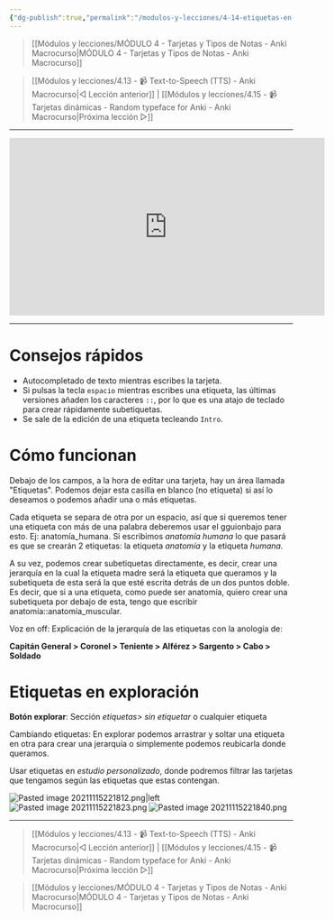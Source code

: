 ```yaml
---
{"dg-publish":true,"permalink":"/modulos-y-lecciones/4-14-etiquetas-en-tarjetas-anki-macrocurso/","noteIcon":"","updated":"2024-05-22T14:20:43.368+02:00"}
---
```



> [[Módulos y lecciones/MÓDULO 4 - Tarjetas y Tipos de Notas - Anki Macrocurso\|MÓDULO 4 - Tarjetas y Tipos de Notas - Anki Macrocurso]]

> [[Módulos y lecciones/4.13 - 📹 Text-to-Speech (TTS) - Anki Macrocurso\|◁ Lección anterior]] | [[Módulos y lecciones/4.15 - 📹 Tarjetas dinámicas - Random typeface for Anki - Anki Macrocurso\|Próxima lección ▷]]

---

<div class="marco-yt"><iframe width="560" height="315" src="https://www.youtube.com/embed/_lCBjRfRhZw" title="YouTube video player" frameborder="0" allow="accelerometer; autoplay; clipboard-write; encrypted-media; gyroscope; picture-in-picture" allowfullscreen></iframe></div>

---

# Consejos rápidos
- Autocompletado de texto mientras escribes la tarjeta.
- Si pulsas la tecla `espacio` mientras escribes una etiqueta, las últimas versiones añaden los caracteres `::`, por lo que es una atajo de teclado para crear rápidamente subetiquetas.
- Se sale de la edición de una etiqueta tecleando `Intro`.

# Cómo funcionan

Debajo de los campos, a la hora de editar una tarjeta, hay un área llamada "Etiquetas". Podemos dejar esta casilla en blanco (no etiqueta) si así lo deseamos o podemos añadir una o más etiquetas.

Cada etiqueta se separa de otra por un espacio, así que si queremos tener una etiqueta con más de una palabra deberemos usar el gguionbajo para esto. Ej: anatomía_humana. Si escribimos _anatomía humana_ lo que pasará es que se crearán 2 etiquetas: la etiqueta _anatomía_ y la etiqueta _humana._

A su vez, podemos crear subetiquetas directamente, es decir, crear una jerarquía en la cual la etiqueta madre será la etiqueta que queramos y la subetiqueta de esta será la que esté escrita detrás de un dos puntos doble. Es decir, que si a una etiqueta, como puede ser anatomía, quiero crear una subetiqueta por debajo de esta, tengo que escribir anatomía::anatomía_muscular.

Voz en off: Explicación de la jerarquía de las etiquetas con la anología de:

**Capitán General > Coronel > Teniente > Alférez > Sargento > Cabo > Soldado**

# Etiquetas en exploración

**Botón explorar**: Sección _etiquetas> sin etiquetar_ o cualquier etiqueta

Cambiando etiquetas: En explorar podemos arrastrar y soltar una etiqueta en otra para crear una jerarquía o simplemente podemos reubicarla donde queramos.

Usar etiquetas en _estudio personalizado_, donde podremos filtrar las tarjetas que tengamos según las etiquetas que estas contengan.

![Pasted image 20211115221812.png|left](/img/user/ANEXOS/Pasted%20image%2020211115221812.png) ![Pasted image 20211115221823.png](/img/user/ANEXOS/Pasted%20image%2020211115221823.png) ![Pasted image 20211115221840.png](/img/user/ANEXOS/Pasted%20image%2020211115221840.png)

---

> [[Módulos y lecciones/4.13 - 📹 Text-to-Speech (TTS) - Anki Macrocurso\|◁ Lección anterior]] | [[Módulos y lecciones/4.15 - 📹 Tarjetas dinámicas - Random typeface for Anki - Anki Macrocurso\|Próxima lección ▷]]

> [[Módulos y lecciones/MÓDULO 4 - Tarjetas y Tipos de Notas - Anki Macrocurso\|MÓDULO 4 - Tarjetas y Tipos de Notas - Anki Macrocurso]]